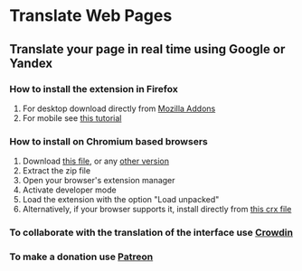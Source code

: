 # Translate Web Pages

## Translate your page in real time using Google or Yandex


### How to install the extension in Firefox
1. For desktop download directly from [Mozilla Addons](https://addons.mozilla.org/firefox/addon/traduzir-paginas-web/)
2. For mobile see [this tutorial](https://www.ghacks.net/2020/10/01/you-can-now-install-any-add-on-in-firefox-nightly-for-android-but-it-is-complicated/)

### How to install on Chromium based browsers
1. Download [this file](https://github.com/FilipePS/Traduzir-paginas-web/releases/download/v9.4.1/TWP.9.4.1.Chromium.zip), or any [other version](https://github.com/FilipePS/Traduzir-paginas-web/releases)
2. Extract the zip file
3. Open your browser's extension manager
4. Activate developer mode
5. Load the extension with the option "Load unpacked"
6. Alternatively, if your browser supports it, install directly from [this crx file](https://github.com/FilipePS/Traduzir-paginas-web/releases/download/v9.4.1/TWP.9.4.1.crx)

### To collaborate with the translation of the interface use [Crowdin](https://crowdin.com/project/translate-web-pages)

### To make a donation use [Patreon](https://www.patreon.com/filipeps)
